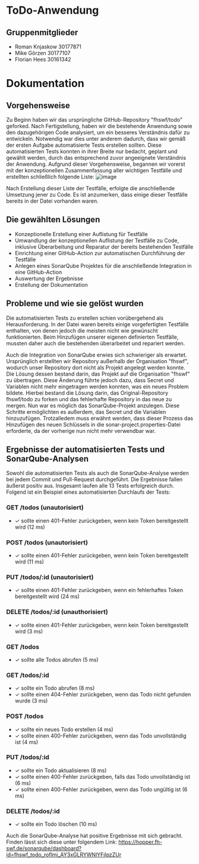 # ToDo-Anwendung

## Gruppenmitglieder
- Roman Knjaskow 30177871
- Mike Görzen 30177107
- Florian Hees 30161342

# Dokumentation

## Vorgehensweise
Zu Beginn haben wir das ursprüngliche GitHub-Repository "fhswf/todo" geforked. Nach Fertigstellung, haben wir die bestehende Anwendung sowie den dazugehörigen Code analysiert, um ein besseres Verständnis dafür zu entwickeln. Notwendig war dies unter anderem dadurch, dass wir gemäß der ersten Aufgabe automatisierte Tests erstellen sollten. Diese automatisierten Tests konnten in ihrer Breite nur bedacht, geplant und gewählt werden, durch das entsprechend zuvor angeeignete Verständnis der Anwendung. Aufgrund dieser Vorgehensweise, begannen wir vorerst mit der konzeptionellen Zusammenfassung aller wichtigen Testfälle und erstellten schließlich folgende Liste:
![image](https://github.com/fhswf/todo_roflme/assets/60848726/9281c3c1-5d29-4169-b46d-f89f5a1d59df)

Nach Erstellung dieser Liste der Testfälle, erfolgte die anschließende Umsetzung jener zu Code. Es ist anzumerken, dass einige dieser Testfälle bereits in der Datei vorhanden waren.

## Die gewählten Lösungen
- Konzeptionelle Erstellung einer Auflistung für Testfälle
- Umwandlung der konzeptionellen Auflistung der Testfälle zu Code, inklusive Überarbeitung und Reparatur der bereits bestehenden Testfälle
- Einrichtung einer GitHub-Action zur automatischen Durchführung der Testfälle
- Anlegen eines SonarQube Projektes für die anschließende Integration in eine GitHub-Action
- Auswertung der Ergebnisse
- Erstellung der Dokumentation

## Probleme und wie sie gelöst wurden
Die automatisierten Tests zu erstellen schien vorübergehend als Herausforderung. In der Datei waren bereits einige vorgefertigten Testfälle enthalten, von denen jedoch die meisten nicht wie gewünscht funktionierten. Beim Hinzufügen unserer eigenen definierten Testfälle, mussten daher auch die bestehenden überarbeitet und repariert werden. 

Auch die Integration von SonarQube erwies sich schwieriger als erwartet. Ursprünglich erstellten wir Repository außerhalb der Organisation "fhswf", wodurch unser Repository dort nicht als Projekt angelegt werden konnte. Die Lösung dessen bestand darin, das Projekt auf die Organisation "fhswf" zu übertragen. Diese Änderung führte jedoch dazu, dass Secret und Variablen nicht mehr eingetragen werden konnten, was ein neues Problem bildete. Hierbei bestand die Lösung darin, das Original-Repository fhswf/todo zu forken und das fehlerhafte Repository in das neue zu mergen. Nun war es möglich das SonarQube-Projekt anzulegen. Diese Schritte ermöglichten es außerdem, das Secret und die Variablen hinzuzufügen. Trotzalledem muss erwähnt werden, dass dieser Prozess das Hinzufügen des neuen Schlüssels in die sonar-project.properties-Datei erforderte, da der vorherige nun nicht mehr verwendbar war.

## Ergebnisse der automatisierten Tests und SonarQube-Analysen
Sowohl die automatisierten Tests als auch die SonarQube-Analyse werden bei jedem Commit und Pull-Request durchgeführt. Die Ergebnisse fallen äußerst positiv aus. Insgesamt laufen alle 13 Tests erfolgreich durch. Folgend ist ein Beispiel eines automatisierten Durchlaufs der Tests:

### GET /todos (unautorisiert)
- ✓ sollte einen 401-Fehler zurückgeben, wenn kein Token bereitgestellt wird (12 ms)
### POST /todos (unautorisiert)
- ✓ sollte einen 401-Fehler zurückgeben, wenn kein Token bereitgestellt wird (11 ms)
### PUT /todos/:id (unautorisiert)
- ✓ sollte einen 401-Fehler zurückgeben, wenn ein fehlerhaftes Token bereitgestellt wird (24 ms)
### DELETE /todos/:id (unauthorisiert)
- ✓ sollte einen 401-Fehler zurückgeben, wenn kein Token bereitgestellt wird (3 ms)
### GET /todos
- ✓ sollte alle Todos abrufen (5 ms)
### GET /todos/:id
- ✓ sollte ein Todo abrufen (8 ms)
- ✓ sollte einen 404-Fehler zurückgeben, wenn das Todo nicht gefunden wurde (3 ms)
### POST /todos
- ✓ sollte ein neues Todo erstellen (4 ms)
- ✓ sollte einen 400-Fehler zurückgeben, wenn das Todo unvollständig ist (4 ms)
### PUT /todos/:id
- ✓ sollte ein Todo aktualisieren (8 ms)
- ✓ sollte einen 400-Fehler zurückgeben, falls das Todo unvollständig ist (6 ms)
- ✓ sollte einen 400-Fehler zurückgeben, wenn das Todo ungültig ist (6 ms)
### DELETE /todos/:id
- ✓ sollte ein Todo löschen (10 ms)

Auch die SonarQube-Analyse hat positive Ergebnisse mit sich gebracht. Finden lässt sich diese unter folgendem Link:
https://hopper.fh-swf.de/sonarqube/dashboard?id=fhswf_todo_roflmi_AY3xGLRYWNlYFiIpzZUr
